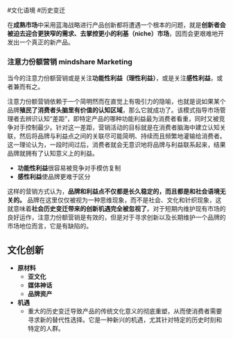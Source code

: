 #文化语境 #历史变迁


在**成熟市场**中采用蓝海战略进行产品创新都将遭遇一个根本的问题，就是**创新者会被迫去迎合更狭窄的需求、去掌控更小的利基（niche）市场**，因而会更艰难地开发出一个真正的新产品。

### 注意力份额营销 mindshare Marketing

当今的注意力份额营销或是关注**功能性利益（理性利益）**，或是关注**感性利益**，或者兼而有之。

注意力份额营销依赖于一个简明然而在直觉上有吸引力的隐喻，也就是说如果某个品牌**殖民了消费者头脑里有价值的认知区域**，那么它就成功了。该模式指导市场管理者去辨识认知“差距”，即特定产品的哪种功能利益最为消费者看重，同时又被竞争对手控制最少。针对这一差距，营销活动的目标就是在消费者脑海中建立认知关联，然后将品牌与利益点之间的关联尽可能简明、持续而且频繁地灌输给消费者。这一理论认为，一段时间过后，消费者就会无意识地将品牌与利益联系起来，结果品牌就拥有了认知意义上的利益。

* **功能性利益**很容易被竞争对手模仿复制
* **感性利益**使品牌更难于区分

这样的营销方式认为，**品牌和利益点不仅都是长久稳定的，而且都是和社会语境无关的。** 品牌在这里仅仅被视为一种思维现象，而不是社会、文化和针织现象，这就意味着**社会历史变迁带来的创新机遇完全被忽视了**。对于短期内维护现有市场的良好运作，注意力份额营销是有效的，但是对于寻求创新以及长期维护一个品牌的市场地位而言，它是有缺陷的。


## 文化创新

* **原材料**
	* **亚文化**
	* **媒体神话**
	* **品牌资产**
* **机遇**
	* 重大的历史变迁导致产品的传统文化意义的彻底重塑，从而使消费者需要寻求新的替代性选择。它是一种新兴的机遇，尤其针对特定的历史时刻和特定的人群。




